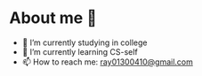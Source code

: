# About me 👋

- 🔭 I’m currently studying in college
- 🌱 I’m currently learning CS-self
- 📫 How to reach me: ray01300410@gmail.com

